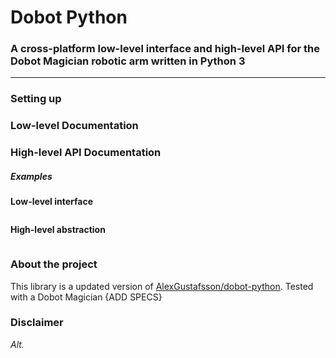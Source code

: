 # Dobot Python
### A cross-platform low-level interface and high-level API for the Dobot Magician robotic arm written in Python 3
***

### Setting up

### Low-level Documentation

### High-level API Documentation

##### Examples

**Low-level interface**
```python

```

**High-level abstraction**
```python

```

### About the project
This library is a updated version of [AlexGustafsson/dobot-python](https://github.com/AlexGustafsson/dobot-python).
Tested with a Dobot Magician {ADD SPECS}

### Disclaimer

_Alt._
